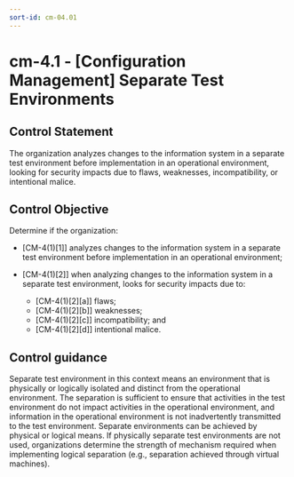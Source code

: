 ```yaml
---
sort-id: cm-04.01
---
```


# cm-4.1 - \[Configuration Management\] Separate Test Environments

## Control Statement

The organization analyzes changes to the information system in a separate test environment before implementation in an operational environment, looking for security impacts due to flaws, weaknesses, incompatibility, or intentional malice.

## Control Objective

Determine if the organization:

- \[CM-4(1)[1]\] analyzes changes to the information system in a separate test environment before implementation in an operational environment;

- \[CM-4(1)[2]\] when analyzing changes to the information system in a separate test environment, looks for security impacts due to:

  - \[CM-4(1)[2][a]\] flaws;
  - \[CM-4(1)[2][b]\] weaknesses;
  - \[CM-4(1)[2][c]\] incompatibility; and
  - \[CM-4(1)[2][d]\] intentional malice.

## Control guidance

Separate test environment in this context means an environment that is physically or logically isolated and distinct from the operational environment. The separation is sufficient to ensure that activities in the test environment do not impact activities in the operational environment, and information in the operational environment is not inadvertently transmitted to the test environment. Separate environments can be achieved by physical or logical means. If physically separate test environments are not used, organizations determine the strength of mechanism required when implementing logical separation (e.g., separation achieved through virtual machines).
